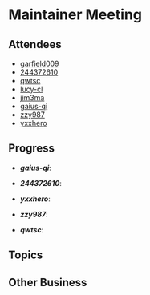 
# Maintainer Meeting

## Attendees

- [garfield009](https://github.com/garfield009)
- [244372610](https://github.com/244372610)
- [qwtsc](https://github.com/qwtsc)
- [lucy-cl](https://github.com/lucy-cl)
- [jim3ma](https://github.com/jim3ma)
- [gaius-qi](https://github.com/gaius-qi)
- [zzy987](https://github.com/zzy987)
- [yxxhero](https://github.com/yxxhero)

## Progress

- ***gaius-qi***: 

- ***244372610***: 

- ***yxxhero***: 

- ***zzy987***: 

- ***qwtsc***: 

## Topics


## Other Business
